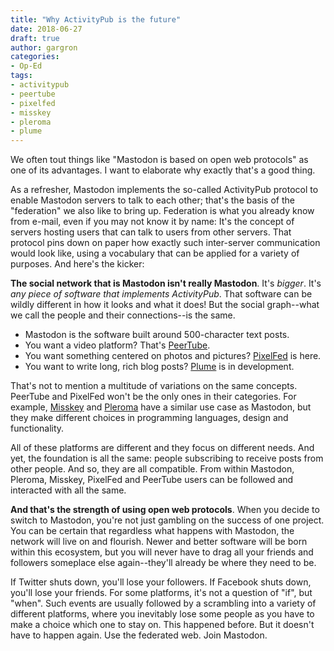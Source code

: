 ```yaml
---
title: "Why ActivityPub is the future"
date: 2018-06-27
draft: true
author: gargron
categories:
- Op-Ed
tags:
- activitypub
- peertube
- pixelfed
- misskey
- pleroma
- plume
---
```


We often tout things like "Mastodon is based on open web protocols" as one of its advantages. I want to elaborate why exactly that's a good thing.

As a refresher, Mastodon implements the so-called ActivityPub protocol to enable Mastodon servers to talk to each other; that's the basis of the "federation" we also like to bring up. Federation is what you already know from e-mail, even if you may not know it by name: It's the concept of servers hosting users that can talk to users from other servers. That protocol pins down on paper how exactly such inter-server communication would look like, using a vocabulary that can be applied for a variety of purposes. And here's the kicker:

**The social network that is Mastodon isn't really Mastodon**. It's *bigger*. It's *any piece of software that implements ActivityPub*. That software can be wildly different in how it looks and what it does! But the social graph--what we call the people and their connections--is the same.

- Mastodon is the software built around 500-character text posts.
- You want a video platform? That's [PeerTube](https://joinpeertube.org/en/home/).
- You want something centered on photos and pictures? [PixelFed](https://pixelfed.org/) is here.
- You want to write long, rich blog posts? [Plume](https://github.com/Plume-org/Plume) is in development.

That's not to mention a multitude of variations on the same concepts. PeerTube and PixelFed won't be the only ones in their categories. For example, [Misskey](https://github.com/syuilo/misskey) and [Pleroma](https://pleroma.social/) have a similar use case as Mastodon, but they make different choices in programming languages, design and functionality.

All of these platforms are different and they focus on different needs. And yet, the foundation is all the same: people subscribing to receive posts from other people. And so, they are all compatible. From within Mastodon, Pleroma, Misskey, PixelFed and PeerTube users can be followed and interacted with all the same.

**And that's the strength of using open web protocols**. When you decide to switch to Mastodon, you're not just gambling on the success of one project. You can be certain that regardless what happens with Mastodon, the network will live on and flourish. Newer and better software will be born within this ecosystem, but you will never have to drag all your friends and followers someplace else again--they'll already be where they need to be.

If Twitter shuts down, you'll lose your followers. If Facebook shuts down, you'll lose your friends. For some platforms, it's not a question of "if", but "when". Such events are usually followed by a scrambling into a variety of different platforms, where you inevitably lose some people as you have to make a choice which one to stay on. This happened before. But it doesn't have to happen again. Use the federated web. Join Mastodon.